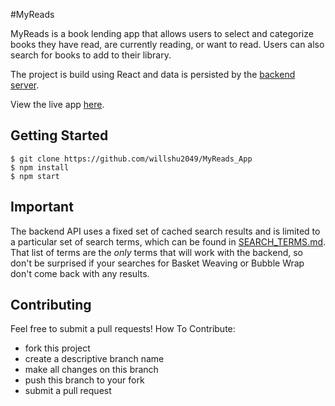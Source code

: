 #MyReads

MyReads is a book lending app that allows users to select and categorize books they have read, are currently reading, or want to read. Users can also search for books to add to their library.

The project is build using React and data is persisted by the [backend server](https://reactnd-books-api.udacity.com).

View the live app [here](https://willshu2049.github.io/MyReads_App/).

## Getting Started

```
$ git clone https://github.com/willshu2049/MyReads_App
$ npm install
$ npm start
```

## Important
The backend API uses a fixed set of cached search results and is limited to a particular set of search terms, which can be found in [SEARCH_TERMS.md](SEARCH_TERMS.md). That list of terms are the _only_ terms that will work with the backend, so don't be surprised if your searches for Basket Weaving or Bubble Wrap don't come back with any results.


## Contributing
Feel free to submit a pull requests! How To Contribute:

* fork this project
* create a descriptive branch name
* make all changes on this branch
* push this branch to your fork
* submit a pull request
